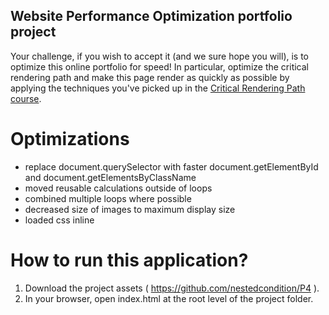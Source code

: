 ## Website Performance Optimization portfolio project

Your challenge, if you wish to accept it (and we sure hope you will), is to optimize this online portfolio for speed! In particular, optimize the critical rendering path and make this page render as quickly as possible by applying the techniques you've picked up in the [Critical Rendering Path course](https://www.udacity.com/course/ud884).

# Optimizations
- replace document.querySelector with faster document.getElementById and document.getElementsByClassName
- moved reusable calculations outside of loops
- combined multiple loops where possible
- decreased size of images to maximum display size
- loaded css inline

# How to run this application?

1. Download the project assets ( https://github.com/nestedcondition/P4 ).
2. In your browser, open index.html at the root level of the project folder.
